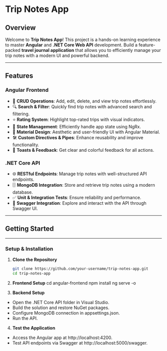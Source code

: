 # **Trip Notes App**

## **Overview**  
Welcome to **Trip Notes App**! This project is a hands-on learning experience to master **Angular** and **.NET Core Web API** development. Build a feature-packed **travel journal application** that allows you to efficiently manage your trip notes with a modern UI and powerful backend.

---

## **Features**
### **Angular Frontend**
- 📝 **CRUD Operations**: Add, edit, delete, and view trip notes effortlessly.
- 🔍 **Search & Filter**: Quickly find trip notes with advanced search and filtering.
- ⭐ **Rating System**: Highlight top-rated trips with visual indicators.
- 🧮 **State Management**: Efficiently handle app state using NgRx.
- 🎨 **Material Design**: Aesthetic and user-friendly UI with Angular Material.
- 🛠️ **Custom Directives & Pipes**: Enhance reusability and improve functionality.
- 🎉 **Toasts & Feedback**: Get clear and colorful feedback for all actions.

### **.NET Core API**
- 🌐 **RESTful Endpoints**: Manage trip notes with well-structured API endpoints.
- 🗄️ **MongoDB Integration**: Store and retrieve trip notes using a modern database.
- ✅ **Unit & Integration Tests**: Ensure reliability and performance.
- 📄 **Swagger Integration**: Explore and interact with the API through Swagger UI.

---

## **Getting Started**
---

### **Setup & Installation**

1. **Clone the Repository**  
   ```bash
   git clone https://github.com/your-username/trip-notes-app.git
   cd trip-notes-app

2. **Frontend Setup**
    cd angular-frontend
    npm install
    ng serve -o

3. **Backend Setup**

- Open the .NET Core API folder in Visual Studio.
- Build the solution and restore NuGet packages.
- Configure MongoDB connection in appsettings.json.
- Run the API.

4. **Test the Application**

- Access the Angular app at http://localhost:4200.
- Test API endpoints via Swagger at http://localhost:5000/swagger.



